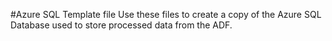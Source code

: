 #Azure SQL Template file
Use these files to create a copy of the Azure SQL Database used to store processed data from the ADF.

